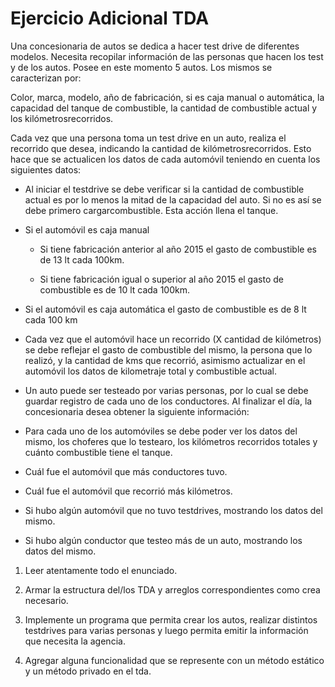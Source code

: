 # Ejercicio Adicional TDA

Una concesionaria de autos se dedica a hacer test drive de diferentes modelos. Necesita
recopilar información de las personas que hacen los test y de los autos.
Posee en este momento 5 autos. Los mismos se caracterizan por:

Color, marca, modelo, año de fabricación, si es caja manual o automática, la capacidad
del tanque de combustible, la cantidad de combustible actual y los kilómetrosrecorridos.

Cada vez que una persona toma un test drive en un auto, realiza el recorrido que desea,
indicando la cantidad de kilómetrosrecorridos. Esto hace que se actualicen los datos de
cada automóvil teniendo en cuenta los siguientes datos:

* Al iniciar el testdrive se debe verificar si la cantidad de combustible actual es por
lo menos la mitad de la capacidad del auto. Si no es así se debe primero
cargarcombustible. Esta acción llena el tanque.

* Si el automóvil es caja manual

    * Si tiene fabricación anterior al año 2015 el gasto de combustible es de 13
    lt cada 100km.

    * Si tiene fabricación igual o superior al año 2015 el gasto de combustible
    es de 10 lt cada 100km.

* Si el automóvil es caja automática el gasto de combustible es de 8 lt cada
100 km

* Cada vez que el automóvil hace un recorrido (X cantidad de kilómetros) se debe
reflejar el gasto de combustible del mismo, la persona que lo realizó, y la cantidad
de kms que recorrió, asimismo actualizar en el automóvil los datos de kilometraje
total y combustible actual.

* Un auto puede ser testeado por varias personas, por lo cual se debe guardar
registro de cada uno de los conductores.
Al finalizar el día, la concesionaria desea obtener la siguiente información:

* Para cada uno de los automóviles se debe poder ver los datos del mismo, los
choferes que lo testearo, los kilómetros recorridos totales y cuánto combustible
tiene el tanque.

* Cuál fue el automóvil que más conductores tuvo.
* Cuál fue el automóvil que recorrió más kilómetros.
* Si hubo algún automóvil que no tuvo testdrives, mostrando los datos del mismo.
* Si hubo algún conductor que testeo más de un auto, mostrando los datos del
mismo.

1) Leer atentamente todo el enunciado.

2) Armar la estructura del/los TDA y arreglos correspondientes como crea
necesario.

3) Implemente un programa que permita crear los autos, realizar distintos testdrives
para varias personas y luego permita emitir la información que necesita la
agencia.

4) Agregar alguna funcionalidad que se represente con un método estático y un
método privado en el tda.
